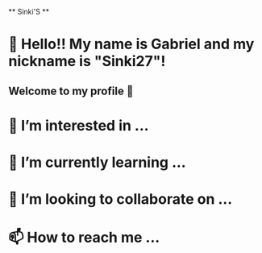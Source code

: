 ** Sinki'S **

# 👋 Hello!! My name is Gabriel and my nickname is "Sinki27"!
## Welcome to my profile 🤟


# 👀 I’m interested in ...
# 🌱 I’m currently learning ...
# 💞️ I’m looking to collaborate on ...
# 📫 How to reach me ...



<!---
--->
